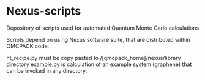 # Nexus-scripts
Depository of scripts used for automated Quantum Monte Carlo calculations

Scripts depend on using Nexus software suite, that are distributed within QMCPACK code. 

ht_recipe.py must be copy pasted to /[qmcpack_home]/nexus/library directory
example.py is calculation of an example system (graphene) that can be invoked in any directory. 
